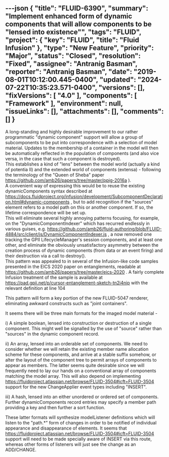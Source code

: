 ---json
{
  "title": "FLUID-6390",
  "summary": "Implement enhanced form of dynamic components that will allow components to be \"lensed into existence\"",
  "tags": "FLUID",
  "project": {
    "key": "FLUID",
    "title": "Fluid Infusion"
  },
  "type": "New Feature",
  "priority": "Major",
  "status": "Closed",
  "resolution": "Fixed",
  "assignee": "Antranig Basman",
  "reporter": "Antranig Basman",
  "date": "2019-08-01T10:12:00.445-0400",
  "updated": "2024-07-22T10:35:23.571-0400",
  "versions": [],
  "fixVersions": [
    "4.0"
  ],
  "components": [
    "Framework"
  ],
  "environment": null,
  "issueLinks": [],
  "attachments": [],
  "comments": []
}
---
A long-standing and highly desirable improvement to our rather programmatic "dynamic component" support will allow a group of subcomponents to be put into correspondence with a selection of model material. Updates to the membership of a container in the model will then be automatically reflected in the population of components (and also vice versa, in the case that such a component is destroyed).\
This establishes a kind of "lens" between the model world (actually a kind of potentia II) and the extended world of components (extensa) - following the terminology of the "Queen of Sheba" paper <https://github.com/amb26/papers/tree/master/ppig-2016a> ).\
A convenient way of expressing this would be to reuse the existing dynamicComponents syntax described at <https://docs.fluidproject.org/infusion/development/SubcomponentDeclaration.html#dynamic-components> , but to add recognition if the "sources" element refers to a model path on this or another component. If so, the lifetime correspondence will be set up.\
This will eliminate several highly annoying patterns focusing, for example, on the "DynamicComponentIndexer" which has recurred endlessly in various guises, e.g. <https://github.com/amb26/fluid-authoring/blob/FLUID-4884/src/client/js/DynamicComponentIndexer.js> , a now removed one tracking the GPII LifecycleManager's session components, and at least one other, and eliminate the obviously unsatisfactory asymmetry between the creation process of dynamic components (from data or an event firing) and their destruction via a call to destroy().\
This pattern was appealed to in several of the Infusion-like code samples presented in the EICS 2020 paper on entanglements, readable at <https://github.com/amb26/papers/tree/master/eics-2020> . A fairly complete Infusion treatment of the sample is available at <https://pad.gpii.net/p/cursor-entanglement-sketch-tn2i4nip> with the relevant definition at line 104

This pattern will form a key portion of the new FLUID-5047 renderer, eliminating awkward constructs such as "joint containers".

It seems there will be three main formats for the imaged model material -&#x20;

i) A simple boolean, lensed into construction or destruction of a single component. This might well be signalled by the use of "source" rather than "sources" in the dynamic component record.

ii) An array, lensed into an orderable set of components. We need to consider whether we will retain the existing member name allocation scheme for these components, and arrive at a stable suffix somehow, or alter the layout of the component tree to permit arrays of components to appear as members. The latter seems quite desirable since we will frequently need to lay our hands on a conventional array of components matching the model array. This will also depend on implementing <https://fluidproject.atlassian.net/browse/FLUID-3504#icft=FLUID-3504> support for the new ChangeApplier event types including "INSERT".

iii) A hash, lensed into an either unordered or ordered set of components. Further dynamicComponents record entries may specify a member path providing a key and then further a sort function.

These latter formats will synthesize modelListener definitions which will listen to the "path.\*" form of changes in order to be notified of individual appearance and disappearance of elements. It seems that <https://fluidproject.atlassian.net/browse/FLUID-3504#icft=FLUID-3504> support will need to be made specially aware of INSERT via this route, whereas other forms of listeners will just see the change as an ADD/CHANGE.

        
